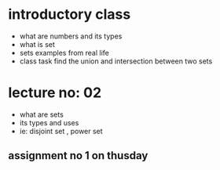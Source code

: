 # introductory class
* what are numbers and its types
* what is set
* sets examples from real life
* class task find the union and intersection between two sets 
# lecture no: 02 
* what are sets
* its types and uses
* ie: disjoint set , power set
  
## assignment no 1 on thusday
